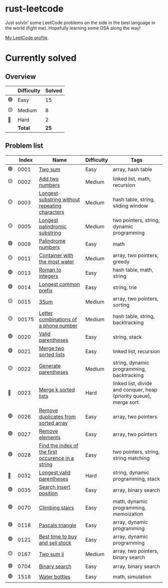 # rust-leetcode

Just solvin' some LeetCode problems on the side in the best language in the world (fight me). Hopefully learning some DSA along the way!

[My LeetCode profile](https://leetcode.com/u/BenZeen/).

# Currently solved

## Overview

|  | Difficulty | Solved |
|--|------------|--------|
|🟢| Easy | 15 |
|🟡| Medium | 8 |
|🔴| Hard | 2 |
|  | **Total** | **25** |

## Problem list

|  | Index | Name | Difficulty | Tags |
|--|-------|------|------------|------|
|🟢| 0001 | [Two sum](https://leetcode.com/problems/two-sum/) | Easy | array, hash table |
|🟡| 0002 | [Add two numbers](https://leetcode.com/problems/add-two-numbers/) | Medium | linked list, math, recursion |
|🟡| 0003 | [Longest substring without repeating characters](https://leetcode.com/problems/longest-substring-without-repeating-characters/) | Medium | hash table, string, sliding window |
|🟡| 0005 | [Longest palindromic substring](https://leetcode.com/problems/longest-palindromic-substring/) | Medium | two pointers, string, dynamic programming |
|🟢| 0009 | [Palindrome numbers](https://leetcode.com/problems/palindrome-number/) | Easy | math |
|🟡| 0011 | [Container with the most water](https://leetcode.com/problems/container-with-most-water/) | Medium | array, two pointers, greedy |
|🟢| 0013 | [Roman to integers](https://leetcode.com/problems/roman-to-integer/) | Easy | hash table, math, string |
|🟢| 0014 | [Longest common prefix](https://leetcode.com/problems/longest-common-prefix/) | Easy | string, trie |
|🟡| 0015 | [3Sum](https://leetcode.com/problems/3sum/) | Medium | array, two pointers, sorting |
|🟡| 00175 | [Letter combinations of a phone number](https://leetcode.com/problems/letter-combinations-of-a-phone-number/) | Medium | hash table, string, backtracking |
|🟢| 0020 | [Valid parentheses](https://leetcode.com/problems/valid-parentheses/) | Easy | string, stack |
|🟢| 0021 | [Merge two sorted lists](https://leetcode.com/problems/merge-two-sorted-lists/) | Easy | linked list, recursion |
|🟡| 0022 | [Generate parentheses](https://leetcode.com/problems/generate-parentheses/) | Medium | string, dynamic programming, backtracking |
|🔴| 0023 | [Merge k sorted lists](https://leetcode.com/problems/merge-k-sorted-lists/) | Hard | linked list, divide and conquer, heap (priority queue), merge sort |
|🟢| 0026 | [Remove duplicates from sorted array](https://leetcode.com/problems/merge-two-sorted-lists/) | Easy | array, two pointers |
|🟢| 0027 | [Remove elements](https://leetcode.com/problems/remove-element/) | Easy | array, two pointers |
|🟢| 0028 | [Find the index of the first occurence in a string](https://leetcode.com/problems/find-the-index-of-the-first-occurrence-in-a-string/) | Easy | two pointers, string, string matching |
|🔴| 0032 | [Longest valid parentheses](https://leetcode.com/problems/longest-valid-parentheses/) | Hard | string, dynamic programming, stack |
|🟢| 0035 | [Search insert position](https://leetcode.com/problems/search-insert-position/) | Easy | array, binary search |
|🟢| 0070 | [Climbing stairs](https://leetcode.com/problems/climbing-stairs/) | Easy | math, dynamic programming, memoization |
|🟢| 0118 | [Pascals triangle](https://leetcode.com/problems/pascals-triangle/) | Easy | array, dynamic programming |
|🟢| 0121 | [Best time to buy and sell stock](https://leetcode.com/problems/best-time-to-buy-and-sell-stock/) | Easy | array, dynamic programming |
|🟡| 0167 | [Two sum ii](https://leetcode.com/problems/two-sum-ii-input-array-is-sorted/) | Medium | array, two pointers, binary search |
|🟢| 0704 | [Binary search](https://leetcode.com/problems/binary-search/) | Easy | array, binary search |
|🟢| 1518 | [Water bottles](https://leetcode.com/problems/water-bottles/) | Easy | math, simulation |
